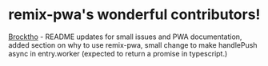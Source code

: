 # remix-pwa's wonderful contributors!

[Brocktho](https://github.com/Brocktho/) - README updates for small issues and PWA documentation, added section on why to use remix-pwa, small change to make handlePush async in entry.worker (expected to return a promise in typescript.)

